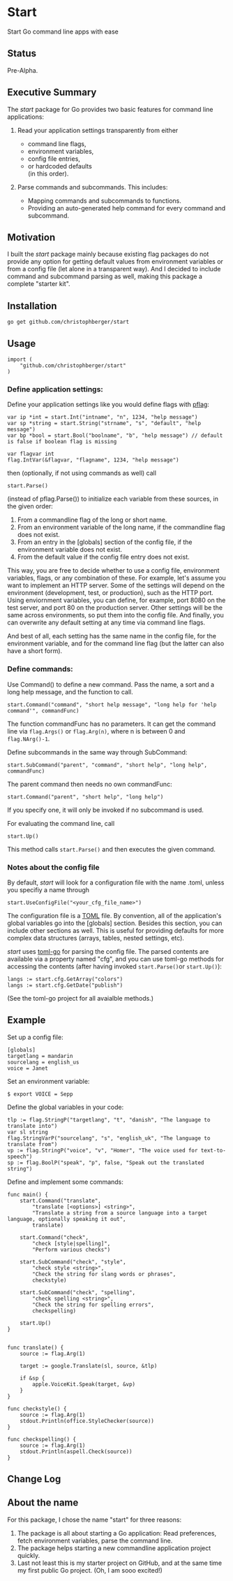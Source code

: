 Start
=====

Start Go command line apps with ease


Status
------
Pre-Alpha.


Executive Summary
-----------------

The *start* package for Go provides two basic features for command line applications:

1. Read your application settings transparently from either  
	- command line flags,  
	- environment variables,  
	- config file entries,  
	- or hardcoded defaults  
(in this order).

2. Parse commands and subcommands. This includes:
	- Mapping commands and subcommands to functions.
	- Providing an auto-generated help command for every command and subcommand.


Motivation
----------

I built the *start* package mainly because existing flag packages do not provide any option for getting default values from environment variables or from a config file (let alone in a transparent way). And I decided to include command and subcommand parsing as well, making this package a complete "starter kit".


Installation
------------

    go get github.com/christophberger/start
    
Usage
-----

    import (
        "github.com/christophberger/start"
    )


### Define application settings:

Define your application settings like you would define flags with [pflag](https://github.com/ogier/pflag):

	var ip *int = start.Int("intname", "n", 1234, "help message")
	var sp *string = start.String("strname", "s", "default", "help message")
	var bp *bool = start.Bool("boolname", "b", "help message") // default is false if boolean flag is missing

	var flagvar int
	flag.IntVar(&flagvar, "flagname", 1234, "help message")

then (optionally, if not using commands as well) call 
	
	start.Parse()

(instead of pflag.Parse()) to initialize each variable from these sources, in the given order:

1. From a commandline flag of the long or short name.
2. From an environment variable of the long name, if the commandline flag does not exist.
3. From an entry in the [globals] section of the config file, if the environment variable does not exist.
4. From the default value if the config file entry does not exist.

This way, you are free to decide whether to use a config file, environment variables, flags, or any combination of these. For example, let's assume you want to implement an HTTP server. Some of the settings will depend on the environment (development, test, or production), such as the HTTP port. Using enviornment variables, you can define, for example, port 8080 on the test server, and port 80 on the production server. Other settings will be the same across environments, so put them into the config file. And finally, you can overwrite any default setting at any time via command line flags. 

And best of all, each setting has the same name in the config file, for the environment variable, and for the command line flag (but the latter can also have a short form).


### Define commands:

Use Command() to define a new command. Pass the name, a sort and a long help message, and the function to call.

	start.Command("command", "short help message", "long help for 'help command'", commandFunc)

The function commandFunc has no parameters. It can get the command line via `flag.Args()` or `flag.Arg(n)`, where n is between 0 and `flag.NArg()-1`.

Define subcommands in the same way through SubCommand:

	start.SubCommand("parent", "command", "short help", "long help", commandFunc)

The parent command then needs no own commandFunc:

	start.Command("parent", "short help", "long help")

If you specify one, it will only be invoked if no subcommand is used.

For evaluating the command line, call

	start.Up()

This method calls `start.Parse()` and then executes the given command.


### Notes about the config file

By default, *start* will look for a configuration file with the name *<application>*.toml, unless you specifiy a name through

	start.UseConfigFile("<your_cfg_file_name>")

The configuration file is a [TOML](https://github.com/toml-lang/toml) file. By convention, all of the application's global variables go into the [globals] section. Besides this section, you can include other sections as well. This is useful for providing defaults for more complex data structures (arrays, tables, nested settings, etc). 

*start* uses [toml-go](https://github.com/laurent22/toml-go) for parsing the config file. The parsed contents are available via a property named "cfg", and you can use toml-go methods for accessing the contents (after having invoked `start.Parse()`or `start.Up()`):

	langs := start.cfg.GetArray("colors")
	langs := start.cfg.GetDate("publish")

(See the toml-go project for all avaialble methods.)


Example
-------

Set up a config file:

	[globals]
	targetlang = mandarin
	sourcelang = english_us
	voice = Janet


Set an environment variable:

	$ export VOICE = Sepp

Define the global variables in your code:

	tlp := flag.StringP("targetlang", "t", "danish", "The language to translate into")
	var sl string
	flag.StringVarP("sourcelang", "s", "english_uk", "The language to translate from")
	vp := flag.StringP("voice", "v", "Homer", "The voice used for text-to-speech")
	sp := flag.BoolP("speak", "p", false, "Speak out the translated string")


Define and implement some commands:

	func main() {
		start.Command("translate", 
			"translate [<options>] <string>", 
			"Translate a string from a source language into a target language, optionally speaking it out", 
			translate)

		start.Command("check", 
			"check [style|spelling]", 
			"Perform various checks")

		start.SubCommand("check", "style", 
			"check style <string>", 
			"Check the string for slang words or phrases", 
			checkstyle)

		start.SubCommand("check", "spelling", 
			"check spelling <string>", 
			"Check the string for spelling errors", 
			checkspelling)

		start.Up()
	}


	func translate() {
		source := flag.Arg(1)
		
		target := google.Translate(sl, source, &tlp)
		
		if &sp {
			apple.VoiceKit.Speak(target, &vp)
		}
	}

	func checkstyle() {
		source := flag.Arg(1)
		stdout.Println(office.StyleChecker(source))
	}

	func checkspelling() {
		source := flag.Arg(1)
		stdout.Println(aspell.Check(source))
	}


Change Log
----------


About the name
--------------
For this package, I chose the name "start" for three reasons:

1. The package is all about starting a Go application: Read preferences, fetch environment variables, parse the command line.
2. The package helps starting a new commandline application project quickly.
3. Last not least this is my starter project on GitHub, and at the same time my first public Go project. (Oh, I am sooo excited!)
